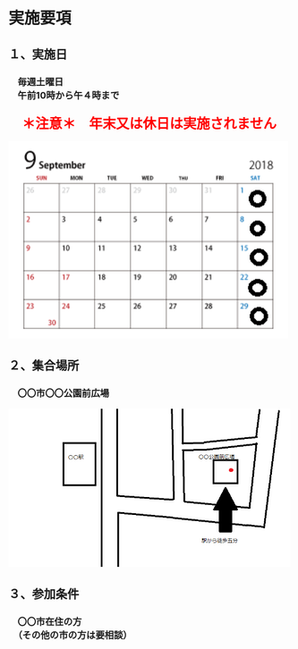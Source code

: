 # 実施要項
## １、実施日
### 　毎週土曜日<br>　午前10時から午４時まで<br><br><font size="5" color="#ff0000">　＊注意＊　年末又は休日は実施されません</font>
<img width="500px" alt="９月カレンダー" src="./2959.png">

## ２、集合場所
### 　〇〇市〇〇公園前広場
<img width="600px" alt="map" src="./ddd.png">

## ３、参加条件
### 　〇〇市在住の方<br>　（その他の市の方は要相談）
